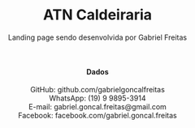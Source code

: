 <h1 align="center">ATN Caldeiraria</h1>

<p align="center">Landing page sendo desenvolvida por Gabriel Freitas</p>
<br>
<h4 align="center">Dados</h4>
<p align="center">
  GitHub: github.com/gabrielgoncalfreitas <br>
  WhatsApp: (19) 9 9895-3914 <br>
  E-mail: gabriel.goncal.freitas@gmail.com <br>
  Facebook: facebook.com/gabriel.goncal.freitas <br>
</p>

<a href="https://gabrielgoncalfreitas.github.io/atncaldeiraria/">
